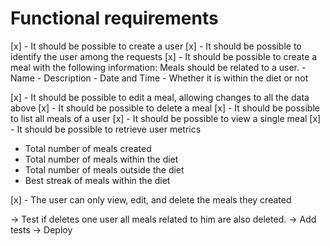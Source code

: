 # Functional requirements

[x] - It should be possible to create a user
[x] - It should be possible to identify the user among the requests
[x] - It should be possible to create a meal with the following information:
  Meals should be related to a user.
    - Name
    - Description
    - Date and Time
    - Whether it is within the diet or not

[x] - It should be possible to edit a meal, allowing changes to all the data above
[x] - It should be possible to delete a meal
[x] - It should be possible to list all meals of a user
[x] - It should be possible to view a single meal
[x] - It should be possible to retrieve user metrics
  - Total number of meals created
  - Total number of meals within the diet
  - Total number of meals outside the diet
  - Best streak of meals within the diet

[x] - The user can only view, edit, and delete the meals they created

-> Test if deletes one user all meals related to him are also deleted.
-> Add tests
-> Deploy